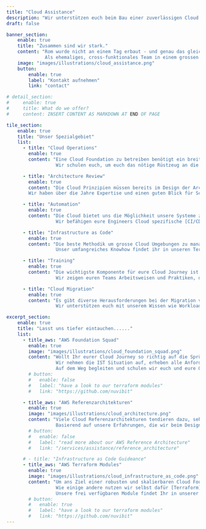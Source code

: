 ```yaml
---
title: "Cloud Assistance"
description: "Wir unterstützen euch beim Bau einer zuverlässigen Cloud Foundation."
draft: false

banner_section:
    enable: true
    title: "Zusammen sind wir stark."
    content: "Rom wurde nicht an einem Tag erbaut - und genau das gleiche gilt für eine zuverlässige Cloud Foundation.<br><br>
              Als ehemaliges, cross-funktionales Team in einem grossen Schweizer Unternehmen haben wir zahlreiche technische, wie auch organisatorische Herausforderungen im Zusammenhang mit dem Aufbau einer Cloud Foundation bewältigt."
    image: "images/illustrations/cloud_assistance.png"
    button:
        enable: true
        label: "Kontakt aufnehmen"
        link: "contact"

# detail_section:
#     enable: true
#     title: What do we offer?
#     content: INSERT CONTENT AS MARKDOWN AT END OF PAGE

tile_section:
    enable: true
    title: "Unser Spezialgebiet"
    list:
      - title: "Cloud Operations"
        enable: true
        content: "Eine Cloud Foundation zu betreiben benötigt ein breites Fähigkeits-Spektrum.<br><br>
                  Wir schulen euch, um euch das nötige Rüstzeug an die Hand zu geben, um eine zuverlässige und skalierbare [Cloud Foundation](/faq/#foundation \"Was ist eine Cloud Foundation?\") zu betreiben.<br><br>"

      - title: "Architecture Review"
        enable: true
        content: "Die Cloud Prinzipien müssen bereits im Design der Architekturen beachtet werden um Cloud Services optimal auszunutzen. <br><br>
        Wir haben über die Jahre Expertise und einen guten Blick für Schwachstellen entwickelt. Gerne reviewen wir auch eure Architekturen."

      - title: "Automation"
        enable: true
        content: "Die Cloud bietet uns die Möglichkeit unsere Systeme zu hundert Prozent zu automatisieren.<br><br>
                  Wir befähigen eure Engineers Cloud spezifische [CI/CD](/faq/#cicd \"Was ist CI/CD?\") Pipelines zu bauen und zu betreiben."

      - title: "Infrastructure as Code"
        enable: true
        content: "Die beste Methodik um grosse Cloud Umgebungen zu managen ist [Infrastructure as Code](/faq/#iac \"Was ist Infrastructure as Code?\").<br><br>
                  Unser umfangreiches Knowhow findet ihr in unseren Terraform Modulen wieder. Nutzt diese Module und profitiert von unserem Support."

      - title: "Training"
        enable: true
        content: "Die wichtigste Komponente für eure Cloud Journey ist Know-How.<br><br>
                  Wir zeigen euren Teams Arbeitsweisen und Praktiken, die im Umgang mit Public Clouds speziell gut funktionieren und sich in unserer Erfahrung bewährt haben."

      - title: "Cloud Migration"
        enable: true
        content: "Es gibt diverse Herausforderungen bei der Migration von bestehenden Workloads in die Cloud.<br><br>
                  Wir unterstützen euch mit unserem Wissen wie Workloads in die Cloud migriert werden können und dabei gleichzeitig auch profitabel zu bleiben."

excerpt_section:
    enable: true
    title: "Lasst uns tiefer eintauchen......"
    list:
      - title_aws: "AWS Foundation Squad"
        enable: true
        image: "images/illustrations/cloud_foundation_squad.png"
        content: "Wollt Ihr eurer Cloud Journey so richtig auf die Sprünge helfen?<br>
                  Wir nehmen die IST Situation auf, erheben alle Anforderungen und stellen ein Team von Spezialisten zusammen, welche euch eine (eure!) Cloud Foundation in einem Bruchteil der normal benötigten Zeit aufbauen.
                  Auf dem Weg begleiten und schulen wir euch und eure Organisation so, dass Ihr die Verantwortlichkeit der Foundation komplett übernehmen könnt."
        # button:
        #   enable: false
        #   label: "have a look to our terraform modules"
        #   link: "https://github.com/nuvibit"

      - title_aws: "AWS Referenzarchitekturen"
        enable: true
        image: "images/illustrations/cloud_architecture.png"
        content: "Viele Cloud Referenzarchitekturen tendieren dazu, sehr generisch zu sein, damit ein breites Publikum angesprochen werden kann.<br>
                  Basierend auf unsere Erfahrungen, die wir beim Designen und Bauen von Cloud Systemen sammeln konnten haben wir verschiedene Enterprise-Ready- und in der Praxis geprüfte Architektur-Blueprints für AWS entwickelt."
        # button:
        #   enable: false
        #   label: "read more about our AWS Reference Architecture"
        #   link: "/services/assistance/reference_architecture"

      # - title: "Infrastructure as Code Guideance"
      - title_aws: "AWS Terraform Modules"
        enable: true
        image: "images/illustrations/cloud_infrastructure_as_code.png"
        content: "Um ans Ziel einer robusten und skalierbaren Cloud Foundation zu gelangen, ist Infrastructure-as-Code zu adaptieren eine entscheidende Komponente.<br>
                  Wie einige andere nutzen wir selbst dafür [Terraform](https://www.terraform.io/intro/index.html 'Introduction to Terraform'). Wir haben eine eigene Sammlung von Terraform Modulen entwickelt.
                  Unsere frei verfügbaren Module findet Ihr in unserer [Terraform Registry](https://registry.terraform.io/namespaces/nuvibit)."
        # button:
        #   enable: true
        #   label: "have a look to our terraform modules"
        #   link: "https://github.com/nuvibit"
---
```


